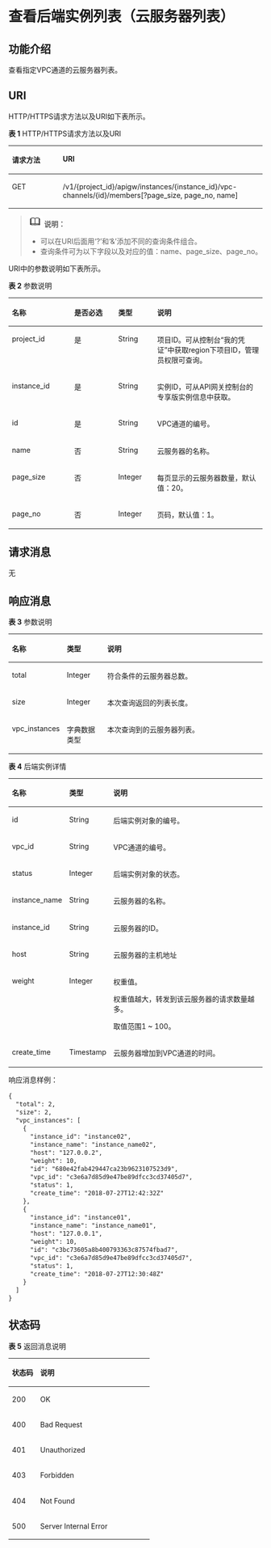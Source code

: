 # 查看后端实例列表（云服务器列表）<a name="apig-phapi-180713168"></a>

## 功能介绍<a name="section173482301428"></a>

查看指定VPC通道的云服务器列表。

## URI<a name="section1336323014423"></a>

HTTP/HTTPS请求方法以及URI如下表所示。

**表 1**  HTTP/HTTPS请求方法以及URI

<a name="table1439319294431"></a>
<table><thead align="left"><tr id="row1393229154314"><th class="cellrowborder" valign="top" width="20%" id="mcps1.2.3.1.1"><p id="p14361448204314"><a name="p14361448204314"></a><a name="p14361448204314"></a>请求方法</p>
</th>
<th class="cellrowborder" valign="top" width="80%" id="mcps1.2.3.1.2"><p id="p1936174864316"><a name="p1936174864316"></a><a name="p1936174864316"></a>URI</p>
</th>
</tr>
</thead>
<tbody><tr id="row8393122914436"><td class="cellrowborder" valign="top" width="20%" headers="mcps1.2.3.1.1 "><p id="p1236111482435"><a name="p1236111482435"></a><a name="p1236111482435"></a>GET</p>
</td>
<td class="cellrowborder" valign="top" width="80%" headers="mcps1.2.3.1.2 "><p id="p11361848184318"><a name="p11361848184318"></a><a name="p11361848184318"></a><span id="ph16784225194614"><a name="ph16784225194614"></a><a name="ph16784225194614"></a>/v1/{project_id}/apigw/instances/{instance_id}</span>/vpc-channels/{id}/members[?page_size, page_no, name]</p>
</td>
</tr>
</tbody>
</table>

>![](public_sys-resources/icon-note.gif) **说明：**   
>-   可以在URI后面用‘?’和‘&’添加不同的查询条件组合。  
>-   查询条件可为以下字段以及对应的值：name、page\_size、page\_no。  

URI中的参数说明如下表所示。

**表 2**  参数说明

<a name="table18784710"></a>
<table><thead align="left"><tr id="row37287554"><th class="cellrowborder" valign="top" width="24.48755124487551%" id="mcps1.2.5.1.1"><p id="p393051"><a name="p393051"></a><a name="p393051"></a>名称</p>
</th>
<th class="cellrowborder" valign="top" width="17.348265173482652%" id="mcps1.2.5.1.2"><p id="p31837140"><a name="p31837140"></a><a name="p31837140"></a>是否必选</p>
</th>
<th class="cellrowborder" valign="top" width="15.308469153084694%" id="mcps1.2.5.1.3"><p id="p28671509"><a name="p28671509"></a><a name="p28671509"></a>类型</p>
</th>
<th class="cellrowborder" valign="top" width="42.85571442855714%" id="mcps1.2.5.1.4"><p id="p40690887"><a name="p40690887"></a><a name="p40690887"></a>说明</p>
</th>
</tr>
</thead>
<tbody><tr id="row1553720513015"><td class="cellrowborder" valign="top" width="24.48755124487551%" headers="mcps1.2.5.1.1 "><p id="p55878963"><a name="p55878963"></a><a name="p55878963"></a>project_id</p>
</td>
<td class="cellrowborder" valign="top" width="17.348265173482652%" headers="mcps1.2.5.1.2 "><p id="p29902160"><a name="p29902160"></a><a name="p29902160"></a>是</p>
</td>
<td class="cellrowborder" valign="top" width="15.308469153084694%" headers="mcps1.2.5.1.3 "><p id="p6155914"><a name="p6155914"></a><a name="p6155914"></a>String</p>
</td>
<td class="cellrowborder" valign="top" width="42.85571442855714%" headers="mcps1.2.5.1.4 "><p id="p28867016"><a name="p28867016"></a><a name="p28867016"></a>项目ID。可从控制台“我的凭证”中获取region下项目ID，管理员权限可查询。</p>
</td>
</tr>
<tr id="row1388115420010"><td class="cellrowborder" valign="top" width="24.48755124487551%" headers="mcps1.2.5.1.1 "><p id="p1780913159538"><a name="p1780913159538"></a><a name="p1780913159538"></a>instance_id</p>
</td>
<td class="cellrowborder" valign="top" width="17.348265173482652%" headers="mcps1.2.5.1.2 "><p id="p9809215115310"><a name="p9809215115310"></a><a name="p9809215115310"></a>是</p>
</td>
<td class="cellrowborder" valign="top" width="15.308469153084694%" headers="mcps1.2.5.1.3 "><p id="p1280914152538"><a name="p1280914152538"></a><a name="p1280914152538"></a>String</p>
</td>
<td class="cellrowborder" valign="top" width="42.85571442855714%" headers="mcps1.2.5.1.4 "><p id="p1880914157537"><a name="p1880914157537"></a><a name="p1880914157537"></a>实例ID，可从API网关控制台的专享版实例信息中获取。</p>
</td>
</tr>
<tr id="row7627537"><td class="cellrowborder" valign="top" width="24.48755124487551%" headers="mcps1.2.5.1.1 "><p id="p13850780"><a name="p13850780"></a><a name="p13850780"></a>id</p>
</td>
<td class="cellrowborder" valign="top" width="17.348265173482652%" headers="mcps1.2.5.1.2 "><p id="p48171408"><a name="p48171408"></a><a name="p48171408"></a>是</p>
</td>
<td class="cellrowborder" valign="top" width="15.308469153084694%" headers="mcps1.2.5.1.3 "><p id="p9569939"><a name="p9569939"></a><a name="p9569939"></a>String</p>
</td>
<td class="cellrowborder" valign="top" width="42.85571442855714%" headers="mcps1.2.5.1.4 "><p id="p36967632"><a name="p36967632"></a><a name="p36967632"></a>VPC通道的编号。</p>
</td>
</tr>
<tr id="row1176054812130"><td class="cellrowborder" valign="top" width="24.48755124487551%" headers="mcps1.2.5.1.1 "><p id="p20478948151317"><a name="p20478948151317"></a><a name="p20478948151317"></a>name</p>
</td>
<td class="cellrowborder" valign="top" width="17.348265173482652%" headers="mcps1.2.5.1.2 "><p id="p13478164813136"><a name="p13478164813136"></a><a name="p13478164813136"></a>否</p>
</td>
<td class="cellrowborder" valign="top" width="15.308469153084694%" headers="mcps1.2.5.1.3 "><p id="p447812481138"><a name="p447812481138"></a><a name="p447812481138"></a>String</p>
</td>
<td class="cellrowborder" valign="top" width="42.85571442855714%" headers="mcps1.2.5.1.4 "><p id="p174783483134"><a name="p174783483134"></a><a name="p174783483134"></a>云服务器的名称。</p>
</td>
</tr>
<tr id="row676014486132"><td class="cellrowborder" valign="top" width="24.48755124487551%" headers="mcps1.2.5.1.1 "><p id="p7510848191318"><a name="p7510848191318"></a><a name="p7510848191318"></a>page_size</p>
</td>
<td class="cellrowborder" valign="top" width="17.348265173482652%" headers="mcps1.2.5.1.2 "><p id="p14525148121311"><a name="p14525148121311"></a><a name="p14525148121311"></a>否</p>
</td>
<td class="cellrowborder" valign="top" width="15.308469153084694%" headers="mcps1.2.5.1.3 "><p id="p195251848201320"><a name="p195251848201320"></a><a name="p195251848201320"></a>Integer</p>
</td>
<td class="cellrowborder" valign="top" width="42.85571442855714%" headers="mcps1.2.5.1.4 "><p id="p1352504881313"><a name="p1352504881313"></a><a name="p1352504881313"></a>每页显示的云服务器数量，默认值：20。</p>
</td>
</tr>
<tr id="row476016485136"><td class="cellrowborder" valign="top" width="24.48755124487551%" headers="mcps1.2.5.1.1 "><p id="p85251248181312"><a name="p85251248181312"></a><a name="p85251248181312"></a>page_no</p>
</td>
<td class="cellrowborder" valign="top" width="17.348265173482652%" headers="mcps1.2.5.1.2 "><p id="p652516485136"><a name="p652516485136"></a><a name="p652516485136"></a>否</p>
</td>
<td class="cellrowborder" valign="top" width="15.308469153084694%" headers="mcps1.2.5.1.3 "><p id="p852517485135"><a name="p852517485135"></a><a name="p852517485135"></a>Integer</p>
</td>
<td class="cellrowborder" valign="top" width="42.85571442855714%" headers="mcps1.2.5.1.4 "><p id="p25417483136"><a name="p25417483136"></a><a name="p25417483136"></a>页码，默认值：1。</p>
</td>
</tr>
</tbody>
</table>

## 请求消息<a name="section842814271492"></a>

无

## 响应消息<a name="section312285311219"></a>

**表 3**  参数说明

<a name="table12122155310121"></a>
<table><thead align="left"><tr id="row18122953181219"><th class="cellrowborder" valign="top" width="18.18%" id="mcps1.2.4.1.1"><p id="p81221153141210"><a name="p81221153141210"></a><a name="p81221153141210"></a>名称</p>
</th>
<th class="cellrowborder" valign="top" width="16.16%" id="mcps1.2.4.1.2"><p id="p131371353101214"><a name="p131371353101214"></a><a name="p131371353101214"></a>类型</p>
</th>
<th class="cellrowborder" valign="top" width="65.66%" id="mcps1.2.4.1.3"><p id="p10137753191214"><a name="p10137753191214"></a><a name="p10137753191214"></a>说明</p>
</th>
</tr>
</thead>
<tbody><tr id="row713716535122"><td class="cellrowborder" valign="top" width="18.18%" headers="mcps1.2.4.1.1 "><p id="p19137153181215"><a name="p19137153181215"></a><a name="p19137153181215"></a>total</p>
</td>
<td class="cellrowborder" valign="top" width="16.16%" headers="mcps1.2.4.1.2 "><p id="p7137253101216"><a name="p7137253101216"></a><a name="p7137253101216"></a>Integer</p>
</td>
<td class="cellrowborder" valign="top" width="65.66%" headers="mcps1.2.4.1.3 "><p id="p71374537124"><a name="p71374537124"></a><a name="p71374537124"></a>符合条件的云服务器总数。</p>
</td>
</tr>
<tr id="row1713745311216"><td class="cellrowborder" valign="top" width="18.18%" headers="mcps1.2.4.1.1 "><p id="p81371753181211"><a name="p81371753181211"></a><a name="p81371753181211"></a>size</p>
</td>
<td class="cellrowborder" valign="top" width="16.16%" headers="mcps1.2.4.1.2 "><p id="p201531553141213"><a name="p201531553141213"></a><a name="p201531553141213"></a>Integer</p>
</td>
<td class="cellrowborder" valign="top" width="65.66%" headers="mcps1.2.4.1.3 "><p id="p5153105315128"><a name="p5153105315128"></a><a name="p5153105315128"></a>本次查询返回的列表长度。</p>
</td>
</tr>
<tr id="row3153553121217"><td class="cellrowborder" valign="top" width="18.18%" headers="mcps1.2.4.1.1 "><p id="p715375371210"><a name="p715375371210"></a><a name="p715375371210"></a>vpc_instances</p>
</td>
<td class="cellrowborder" valign="top" width="16.16%" headers="mcps1.2.4.1.2 "><p id="p14153115311217"><a name="p14153115311217"></a><a name="p14153115311217"></a>字典数据类型</p>
</td>
<td class="cellrowborder" valign="top" width="65.66%" headers="mcps1.2.4.1.3 "><p id="p20153553201215"><a name="p20153553201215"></a><a name="p20153553201215"></a>本次查询到的云服务器列表。</p>
</td>
</tr>
</tbody>
</table>

**表 4**  后端实例详情

<a name="table369051818103"></a>
<table><thead align="left"><tr id="row96971418151018"><th class="cellrowborder" valign="top" width="18.18%" id="mcps1.2.4.1.1"><p id="p166988187108"><a name="p166988187108"></a><a name="p166988187108"></a>名称</p>
</th>
<th class="cellrowborder" valign="top" width="16.16%" id="mcps1.2.4.1.2"><p id="p070151881014"><a name="p070151881014"></a><a name="p070151881014"></a>类型</p>
</th>
<th class="cellrowborder" valign="top" width="65.66%" id="mcps1.2.4.1.3"><p id="p10702181861014"><a name="p10702181861014"></a><a name="p10702181861014"></a>说明</p>
</th>
</tr>
</thead>
<tbody><tr id="row2706518171010"><td class="cellrowborder" valign="top" width="18.18%" headers="mcps1.2.4.1.1 "><p id="p270971851011"><a name="p270971851011"></a><a name="p270971851011"></a>id</p>
</td>
<td class="cellrowborder" valign="top" width="16.16%" headers="mcps1.2.4.1.2 "><p id="p1671171818106"><a name="p1671171818106"></a><a name="p1671171818106"></a>String</p>
</td>
<td class="cellrowborder" valign="top" width="65.66%" headers="mcps1.2.4.1.3 "><p id="p3714618121013"><a name="p3714618121013"></a><a name="p3714618121013"></a>后端实例对象的编号。</p>
</td>
</tr>
<tr id="row15715518131012"><td class="cellrowborder" valign="top" width="18.18%" headers="mcps1.2.4.1.1 "><p id="p19715171861018"><a name="p19715171861018"></a><a name="p19715171861018"></a>vpc_id</p>
</td>
<td class="cellrowborder" valign="top" width="16.16%" headers="mcps1.2.4.1.2 "><p id="p1671861831013"><a name="p1671861831013"></a><a name="p1671861831013"></a>String</p>
</td>
<td class="cellrowborder" valign="top" width="65.66%" headers="mcps1.2.4.1.3 "><p id="p147215185105"><a name="p147215185105"></a><a name="p147215185105"></a>VPC通道的编号。</p>
</td>
</tr>
<tr id="row372213185106"><td class="cellrowborder" valign="top" width="18.18%" headers="mcps1.2.4.1.1 "><p id="p16724018171016"><a name="p16724018171016"></a><a name="p16724018171016"></a>status</p>
</td>
<td class="cellrowborder" valign="top" width="16.16%" headers="mcps1.2.4.1.2 "><p id="p872671812109"><a name="p872671812109"></a><a name="p872671812109"></a>Integer</p>
</td>
<td class="cellrowborder" valign="top" width="65.66%" headers="mcps1.2.4.1.3 "><p id="p10729141841011"><a name="p10729141841011"></a><a name="p10729141841011"></a>后端实例对象的状态。</p>
</td>
</tr>
<tr id="row5731191831020"><td class="cellrowborder" valign="top" width="18.18%" headers="mcps1.2.4.1.1 "><p id="p77322018111010"><a name="p77322018111010"></a><a name="p77322018111010"></a>instance_name</p>
</td>
<td class="cellrowborder" valign="top" width="16.16%" headers="mcps1.2.4.1.2 "><p id="p673391861012"><a name="p673391861012"></a><a name="p673391861012"></a>String</p>
</td>
<td class="cellrowborder" valign="top" width="65.66%" headers="mcps1.2.4.1.3 "><p id="p1373511811019"><a name="p1373511811019"></a><a name="p1373511811019"></a>云服务器的名称。</p>
</td>
</tr>
<tr id="row8735201813105"><td class="cellrowborder" valign="top" width="18.18%" headers="mcps1.2.4.1.1 "><p id="p073814186107"><a name="p073814186107"></a><a name="p073814186107"></a>instance_id</p>
</td>
<td class="cellrowborder" valign="top" width="16.16%" headers="mcps1.2.4.1.2 "><p id="p1741141831010"><a name="p1741141831010"></a><a name="p1741141831010"></a>String</p>
</td>
<td class="cellrowborder" valign="top" width="65.66%" headers="mcps1.2.4.1.3 "><p id="p1274310188106"><a name="p1274310188106"></a><a name="p1274310188106"></a>云服务器的ID。</p>
</td>
</tr>
<tr id="row2988816867"><td class="cellrowborder" valign="top" width="18.18%" headers="mcps1.2.4.1.1 "><p id="p274681831019"><a name="p274681831019"></a><a name="p274681831019"></a>host</p>
</td>
<td class="cellrowborder" valign="top" width="16.16%" headers="mcps1.2.4.1.2 "><p id="p14748918131010"><a name="p14748918131010"></a><a name="p14748918131010"></a>String</p>
</td>
<td class="cellrowborder" valign="top" width="65.66%" headers="mcps1.2.4.1.3 "><p id="p1975041814109"><a name="p1975041814109"></a><a name="p1975041814109"></a>云服务器的主机地址</p>
</td>
</tr>
<tr id="row1075001891019"><td class="cellrowborder" valign="top" width="18.18%" headers="mcps1.2.4.1.1 "><p id="p975113187104"><a name="p975113187104"></a><a name="p975113187104"></a>weight</p>
</td>
<td class="cellrowborder" valign="top" width="16.16%" headers="mcps1.2.4.1.2 "><p id="p5753171818103"><a name="p5753171818103"></a><a name="p5753171818103"></a>Integer</p>
</td>
<td class="cellrowborder" valign="top" width="65.66%" headers="mcps1.2.4.1.3 "><p id="p3754118181010"><a name="p3754118181010"></a><a name="p3754118181010"></a>权重值。</p>
<p id="p4755131810102"><a name="p4755131810102"></a><a name="p4755131810102"></a>权重值越大，转发到该云服务器的请求数量越多。</p>
<p id="p167561218151018"><a name="p167561218151018"></a><a name="p167561218151018"></a>取值范围1 ~ 100。</p>
</td>
</tr>
<tr id="row197570189109"><td class="cellrowborder" valign="top" width="18.18%" headers="mcps1.2.4.1.1 "><p id="p11759018171013"><a name="p11759018171013"></a><a name="p11759018171013"></a>create_time</p>
</td>
<td class="cellrowborder" valign="top" width="16.16%" headers="mcps1.2.4.1.2 "><p id="p16761191851016"><a name="p16761191851016"></a><a name="p16761191851016"></a>Timestamp</p>
</td>
<td class="cellrowborder" valign="top" width="65.66%" headers="mcps1.2.4.1.3 "><p id="p7762181812105"><a name="p7762181812105"></a><a name="p7762181812105"></a>云服务器增加到VPC通道的时间。</p>
</td>
</tr>
</tbody>
</table>

响应消息样例：

```
{
  "total": 2,
  "size": 2,
  "vpc_instances": [
    {
      "instance_id": "instance02",
      "instance_name": "instance_name02",
      "host": "127.0.0.2",
      "weight": 10,
      "id": "680e42fab429447ca23b9623107523d9",
      "vpc_id": "c3e6a7d85d9e47be89dfcc3cd37405d7",
      "status": 1,
      "create_time": "2018-07-27T12:42:32Z"
    },
    {
      "instance_id": "instance01",
      "instance_name": "instance_name01",
      "host": "127.0.0.1",
      "weight": 10,
      "id": "c3bc73605a8b400793363c87574fbad7",
      "vpc_id": "c3e6a7d85d9e47be89dfcc3cd37405d7",
      "status": 1,
      "create_time": "2018-07-27T12:30:48Z"
    }
  ]
}
```

## 状态码<a name="section338043011426"></a>

**表 5**  返回消息说明

<a name="table1338010302424"></a>
<table><thead align="left"><tr id="row048810308426"><th class="cellrowborder" valign="top" width="20%" id="mcps1.2.3.1.1"><p id="p174881730194216"><a name="p174881730194216"></a><a name="p174881730194216"></a>状态码</p>
</th>
<th class="cellrowborder" valign="top" width="80%" id="mcps1.2.3.1.2"><p id="p848863018429"><a name="p848863018429"></a><a name="p848863018429"></a>说明</p>
</th>
</tr>
</thead>
<tbody><tr id="row94881130104218"><td class="cellrowborder" valign="top" width="20%" headers="mcps1.2.3.1.1 "><p id="p7488163084211"><a name="p7488163084211"></a><a name="p7488163084211"></a>200</p>
</td>
<td class="cellrowborder" valign="top" width="80%" headers="mcps1.2.3.1.2 "><p id="p948803015424"><a name="p948803015424"></a><a name="p948803015424"></a>OK</p>
</td>
</tr>
<tr id="row1948893004211"><td class="cellrowborder" valign="top" width="20%" headers="mcps1.2.3.1.1 "><p id="p14488113015426"><a name="p14488113015426"></a><a name="p14488113015426"></a>400</p>
</td>
<td class="cellrowborder" valign="top" width="80%" headers="mcps1.2.3.1.2 "><p id="p164881130154211"><a name="p164881130154211"></a><a name="p164881130154211"></a>Bad Request</p>
</td>
</tr>
<tr id="row9488173084210"><td class="cellrowborder" valign="top" width="20%" headers="mcps1.2.3.1.1 "><p id="p24883304428"><a name="p24883304428"></a><a name="p24883304428"></a>401</p>
</td>
<td class="cellrowborder" valign="top" width="80%" headers="mcps1.2.3.1.2 "><p id="p1848810308429"><a name="p1848810308429"></a><a name="p1848810308429"></a>Unauthorized</p>
</td>
</tr>
<tr id="row1488230194211"><td class="cellrowborder" valign="top" width="20%" headers="mcps1.2.3.1.1 "><p id="p6488133064210"><a name="p6488133064210"></a><a name="p6488133064210"></a>403</p>
</td>
<td class="cellrowborder" valign="top" width="80%" headers="mcps1.2.3.1.2 "><p id="p10488193018426"><a name="p10488193018426"></a><a name="p10488193018426"></a>Forbidden</p>
</td>
</tr>
<tr id="row174882030134217"><td class="cellrowborder" valign="top" width="20%" headers="mcps1.2.3.1.1 "><p id="p144883304428"><a name="p144883304428"></a><a name="p144883304428"></a>404</p>
</td>
<td class="cellrowborder" valign="top" width="80%" headers="mcps1.2.3.1.2 "><p id="p4488103094212"><a name="p4488103094212"></a><a name="p4488103094212"></a>Not Found</p>
</td>
</tr>
<tr id="row5488183024215"><td class="cellrowborder" valign="top" width="20%" headers="mcps1.2.3.1.1 "><p id="p17488163014423"><a name="p17488163014423"></a><a name="p17488163014423"></a>500</p>
</td>
<td class="cellrowborder" valign="top" width="80%" headers="mcps1.2.3.1.2 "><p id="p048813014216"><a name="p048813014216"></a><a name="p048813014216"></a>Server Internal Error</p>
</td>
</tr>
</tbody>
</table>

